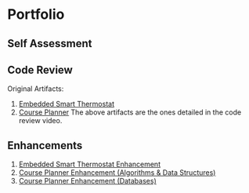 # Portfolio
## Self Assessment
## Code Review
Original Artifacts:
1. [Embedded Smart Thermostat](https://github.com/Nsilvestro/Nsilvestro.github.io/tree/main/Original%20Artifacts/Artifact%20One/gpiointerrupt_CC3220SF_LAUNCHXL_nortos_gcc)
2. [Course Planner](https://github.com/Nsilvestro/Nsilvestro.github.io/tree/main/Original%20Artifacts/Artifact%20Two/CoursePlanner)
The above artifacts are the ones detailed in the code review video. 
## Enhancements
1. [Embedded Smart Thermostat Enhancement](https://github.com/Nsilvestro/Nsilvestro.github.io/tree/main/Artifact%20One%20Enhancement/gpiointerrupt_CC3220SF_LAUNCHXL_nortos_gcc)
2. [Course Planner Enhancement (Algorithms & Data Structures)](https://github.com/Nsilvestro/Nsilvestro.github.io/tree/main/Artifact%20Two%20Enhancement%20One/CoursePlannerEnhancement.1)
3. [Course Planner Enhancement (Databases)](https://github.com/Nsilvestro/Nsilvestro.github.io/tree/main/Artifact%20Two%20Enhancement%20Two/CoursePlannerEnhancement.2)
